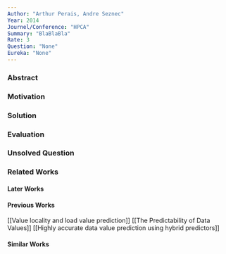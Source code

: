 ```yaml
---
Author: "Arthur Perais, Andre Seznec"
Year: 2014
Journel/Conference: "HPCA"
Summary: "BlaBlaBla"
Rate: 3
Question: "None"
Eureka: "None"
---
```

### Abstract


### Motivation


### Solution


### Evaluation


### Unsolved Question


### Related Works
#### Later Works

#### Previous Works
[[Value locality and load value prediction]]
[[The Predictability of Data Values]]
[[Highly accurate data value prediction using hybrid predictors]]
#### Similar Works
